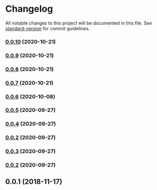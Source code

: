 # Changelog

All notable changes to this project will be documented in this file. See [standard-version](https://github.com/conventional-changelog/standard-version) for commit guidelines.

### [0.0.10](https://github.com/adinvadim/nuxt-segment-analytics/compare/v0.0.9...v0.0.10) (2020-10-21)

### [0.0.9](https://github.com/adinvadim/nuxt-segment-analytics/compare/v0.0.8...v0.0.9) (2020-10-21)

### [0.0.8](https://github.com/adinvadim/nuxt-segment-analytics/compare/v0.0.7...v0.0.8) (2020-10-21)

### [0.0.7](https://github.com/adinvadim/nuxt-segment-analytics/compare/v0.0.6...v0.0.7) (2020-10-21)

### [0.0.6](https://github.com/adinvadim/nuxt-segment-analytics/compare/v0.0.5...v0.0.6) (2020-10-08)

### [0.0.5](https://github.com/adinvadim/nuxt-segment-analytics/compare/v0.0.4...v0.0.5) (2020-09-27)

### [0.0.4](https://github.com/adinvadim/nuxt-segment-analytics/compare/v0.0.3...v0.0.4) (2020-09-27)

### [0.0.2](https://github.com/adinvadim/nuxt-segment-analytics/compare/v0.0.3...v0.0.2) (2020-09-27)

### [0.0.3](https://github.com/adinvadim/nuxt-segment-analytics/compare/v0.0.2...v0.0.3) (2020-09-27)

### [0.0.2](https://github.com///compare/v0.0.1...v0.0.2) (2020-09-27)

<a name="0.0.1"></a>
## 0.0.1 (2018-11-17)
